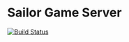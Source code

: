 # Sailor Game Server

[![Build Status](https://travis-ci.com/sust4in/sailorio-gameserver.svg?token=4pTSreM85fuMzpCHe3Sy&branch=master)](https://travis-ci.com/sust4in/sailorio-gameserver)